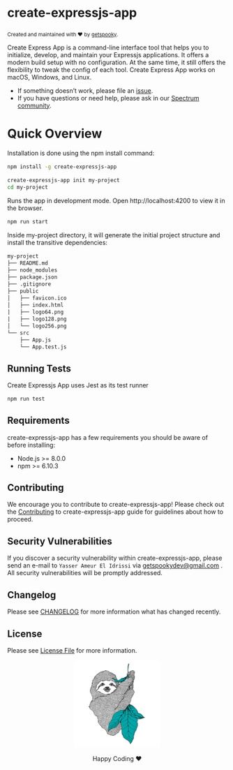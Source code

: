 # create-expressjs-app

<sub>Created and maintained with ❤️ by <a href="https://github.com/getspooky">getspooky</a>.</sub>

Create Express App is a command-line interface tool that helps you to initialize, develop, and maintain your Expressjs applications.
It offers a modern build setup with no configuration. At the same time, it still offers the flexibility to tweak the config of each tool.
Create Express App works on macOS, Windows, and Linux.<br>

- If something doesn’t work, please file an [issue](https://github.com/getspooky/create-express-app/issues).<br>
- If you have questions or need help, please ask in our [Spectrum community]().

# Quick Overview

Installation is done using the npm install command:

```sh
npm install -g create-expressjs-app
```

```sh
create-expressjs-app init my-project
cd my-project
```

Runs the app in development mode.
Open http://localhost:4200 to view it in the browser.

```sh
npm run start
```

Inside my-project directory, it will generate the initial project structure and install the transitive dependencies:

```
my-project
├── README.md
├── node_modules
├── package.json
├── .gitignore
├── public
│   ├── favicon.ico
│   ├── index.html
|   ├── logo64.png
|   ├── logo128.png
│   └── logo256.png
└── src
    ├── App.js
    └── App.test.js
```

## Running Tests

Create Expressjs App uses Jest as its test runner

```sh
npm run test
```

## Requirements

create-expressjs-app has a few requirements you should be aware of before installing:

- Node.js >= 8.0.0
- npm >= 6.10.3

## Contributing

We encourage you to contribute to create-expressjs-app! Please check out the [Contributing](/Contributing.md) to create-expressjs-app guide for guidelines about how to proceed.

## Security Vulnerabilities

If you discover a security vulnerability within create-expressjs-app, please send an e-mail to `Yasser Ameur El Idrissi` via getspookydev@gmail.com . All security vulnerabilities will be promptly addressed.

## Changelog

Please see [CHANGELOG](CHANGELOG.md) for more information what has changed recently.

## License

Please see [License File](LICENSE.md) for more information.

<p align="center">
 <img src="docs/media/coding.jpeg" width="200" height="200" />
</p>

<div align="center">
   Happy Coding ❤️
</div>
